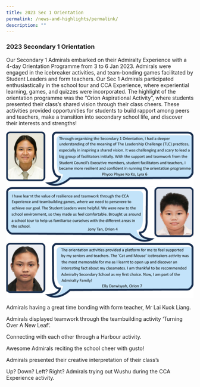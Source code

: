 ```yaml
---
title: 2023 Sec 1 Orientation
permalink: /news-and-highlights/permalink/
description: ""
---
```

### 2023 Secondary 1 Orientation

Our Secondary 1 Admirals embarked on their Admiralty Experience with a 4-day Orientation Programme from 3 to 6 Jan 2023. Admirals were engaged in the icebreaker activities, and team-bonding games facilitated by Student Leaders and form teachers. Our Sec 1 Admirals participated enthusiastically in the school tour and CCA Experience, where experiential learning, games, and quizzes were incorporated. The highlight of the orientation programme was the “Orion Aspirational Activity”, where students presented their class’s shared vision through their class cheers. These activities provided opportunities for students to build rapport among peers and teachers, make a transition into secondary school life, and discover their interests and strengths!

![](/images/2023orientationstu1.jpg)
![](/images/2023orientationstu2.jpg)
![](/images/2023orientationstu3.jpg)


Admirals having a great time bonding with form teacher, Mr Lai Kuok Liang.

Admirals displayed teamwork through the teambuilding activity ‘Turning Over A New Leaf’.

Connecting with each other through a Harbour activity.

Awesome Admirals reciting the school cheer with gusto!

Admirals presented their creative interpretation of their class’s

Up? Down? Left? Right? Admirals trying out Wushu during the CCA Experience activity.

























